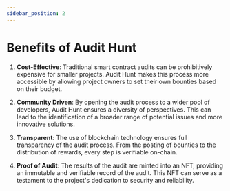 ```yaml
---
sidebar_position: 2
---
```


# Benefits of Audit Hunt

1. **Cost-Effective**: Traditional smart contract audits can be prohibitively expensive for smaller projects. Audit Hunt makes this process more accessible by allowing project owners to set their own bounties based on their budget.

2. **Community Driven**: By opening the audit process to a wider pool of developers, Audit Hunt ensures a diversity of perspectives. This can lead to the identification of a broader range of potential issues and more innovative solutions.

3. **Transparent**: The use of blockchain technology ensures full transparency of the audit process. From the posting of bounties to the distribution of rewards, every step is verifiable on-chain.

4. **Proof of Audit**: The results of the audit are minted into an NFT, providing an immutable and verifiable record of the audit. This NFT can serve as a testament to the project's dedication to security and reliability.